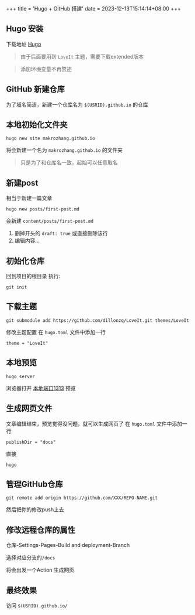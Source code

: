 +++
title = 'Hugo + GitHub 搭建'
date = 2023-12-13T15:14:14+08:00
+++

## Hugo 安装

下载地址 [Hugo](https://objects.githubusercontent.com/github-production-release-asset-2e65be/11180687/66df1346-b293-4ac5-bdc4-7088515c5569?X-Amz-Algorithm=AWS4-HMAC-SHA256&X-Amz-Credential=AKIAIWNJYAX4CSVEH53A%2F20231213%2Fus-east-1%2Fs3%2Faws4_request&X-Amz-Date=20231213T053949Z&X-Amz-Expires=300&X-Amz-Signature=2deb087dbe334e82cff105459bec921a53825a54a2bc3e48eca48d91ac9f2e58&X-Amz-SignedHeaders=host&actor_id=63246934&key_id=0&repo_id=11180687&response-content-disposition=attachment%3B%20filename%3Dhugo_extended_0.121.1_windows-amd64.zip&response-content-type=application%2Foctet-stream)

> 由于后面要用到 `LoveIt` 主题，需要下载extended版本

> 添加环境变量不再赘述

## GitHub 新建仓库

为了域名简洁，新建一个仓库名为 `$(USRID).github.io` 的仓库

## 本地初始化文件夹

    hugo new site makrozhang.github.io

将会新建一个名为 `makrozhang.github.io` 的文件夹
> 只是为了和仓库名一致，起始可以任意取名

## 新建post

相当于新建一篇文章

    hugo new posts/first-post.md

会新建 `content/posts/first-post.md`

1. 删掉开头的 `draft: true` 或直接删除该行
2. 编辑内容...

## 初始化仓库

回到项目的根目录 执行:

    git init

## 下载主题

    git submodule add https://github.com/dillonzq/LoveIt.git themes/LoveIt

修改主题配置
在 `hugo.toml` 文件中添加一行

    theme = "LoveIt"

## 本地预览

    hugo server

浏览器打开 [本地端口1313](http://localhost:1313/) 预览

## 生成网页文件

文章编辑结束，预览觉得没问题，就可以生成网页了
在 `hugo.toml` 文件中添加一行

    publishDir = "docs"

直接

    hugo

## 管理GitHub仓库

    git remote add origin https://github.com/XXX/REPO-NAME.git

然后把你的修改push上去

## 修改远程仓库的属性

仓库-Settings-Pages-Build and deployment-Branch

选择对应分支的`/docs`

将会出发一个Action 生成网页

## 最终效果

访问 `$(USRID).github.io/`
